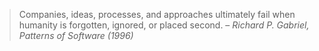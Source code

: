 > Companies, ideas, processes, and approaches ultimately fail when humanity is
forgotten, ignored, or placed second. – <cite>Richard P. Gabriel, _Patterns of Software_ (1996)</cite>
